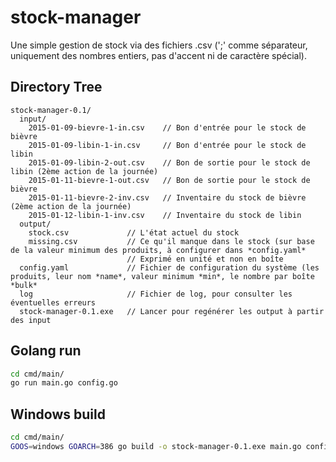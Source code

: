 # stock-manager
Une simple gestion de stock via des fichiers .csv 
(';' comme séparateur, uniquement des nombres entiers, pas d'accent ni de caractère spécial). 

## Directory Tree
```
stock-manager-0.1/
  input/
    2015-01-09-bievre-1-in.csv    // Bon d'entrée pour le stock de bièvre
    2015-01-09-libin-1-in.csv     // Bon d'entrée pour le stock de libin
    2015-01-09-libin-2-out.csv    // Bon de sortie pour le stock de libin (2ème action de la journée)
    2015-01-11-bievre-1-out.csv   // Bon de sortie pour le stock de bièvre
    2015-01-11-bievre-2-inv.csv   // Inventaire du stock de bièvre (2ème action de la journée)
    2015-01-12-libin-1-inv.csv    // Inventaire du stock de libin
  output/
    stock.csv             // L'état actuel du stock
    missing.csv           // Ce qu'il manque dans le stock (sur base de la valeur minimum des produits, à configurer dans *config.yaml*
                          // Exprimé en unité et non en boîte
  config.yaml             // Fichier de configuration du système (les produits, leur nom *name*, valeur minimum *min*, le nombre par boîte *bulk*
  log                     // Fichier de log, pour consulter les éventuelles erreurs
  stock-manager-0.1.exe   // Lancer pour regénérer les output à partir des input
```

## Golang run
```bash
cd cmd/main/
go run main.go config.go
```

## Windows build
```bash
cd cmd/main/
GOOS=windows GOARCH=386 go build -o stock-manager-0.1.exe main.go config.go
```

